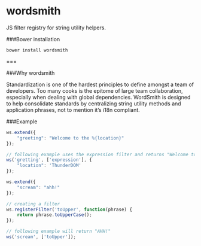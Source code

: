 wordsmith
=========
JS filter registry for string utility helpers.

###Bower installation
```
bower install wordsmith
```
===

###Why wordsmith

Standardization is one of the hardest principles to define amongst a team of developers. Too many cooks is the epitome of large team collaboration, especially when dealing with global dependencies. WordSmith is designed to help consolidate standards by centralizing string utility methods and application phrases, not to mention it’s i18n compliant.

###Example

```javascript
ws.extend({
    "greeting": "Welcome to the %{location}"
});

// following example uses the expression filter and returns "Welcome to the ThunderDOM"
ws('gretting', ['expression'], {
    "location": 'ThunderDOM'
});
```

```javascript
ws.extend({
    "scream": "ahh!"
});

// creating a filter
ws.registerFilter('toUpper', function(phrase) {
    return phrase.toUpperCase();
});

// following example will return "AHH!"
ws('scream', ['toUpper']);
```
